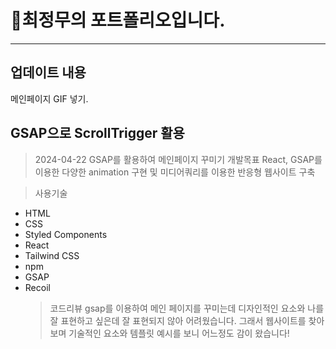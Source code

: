 # 👤최정무의 포트폴리오입니다.

---

## 업데이트 내용

메인페이지 GIF 넣기.

## GSAP으로 ScrollTrigger 활용

> 2024-04-22
> GSAP를 활용하여 메인페이지 꾸미기
> 개발목표
> React, GSAP를 이용한 다양한 animation 구현 및 미디어쿼리를 이용한 반응형 웹사이트 구축

> 사용기술

- HTML
- CSS
- Styled Components
- React
- Tailwind CSS
- npm
- GSAP
- Recoil
  > 코드리뷰
  > gsap를 이용하여 메인 페이지를 꾸미는데 디자인적인 요소와 나를 잘 표현하고 싶은데
  > 잘 표현되지 않아 어려웠습니다. 그래서 웹사이트를 찾아보며 기술적인 요소와
  > 템플릿 예시를 보니 어느정도 감이 왔습니다!
